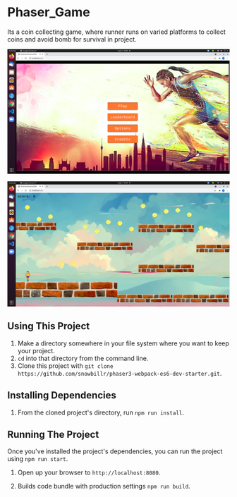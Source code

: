 # Phaser_Game

Its a coin collecting game, where runner runs on varied platforms to collect coins and avoid bomb for survival in project.

![Screenshot](./screenshots/Screenshot1.png)

![Screenshot](./screenshots/Screenshot2.png)



## Using This Project

1. Make a directory somewhere in your file system where you want to keep your project.
1. `cd` into that directory from the command line.
1. Clone this project with `git clone https://github.com/snowbillr/phaser3-webpack-es6-dev-starter.git`.

## Installing Dependencies

1. From the cloned project's directory, run `npm run install`.

## Running The Project

Once you've installed the project's dependencies, you can run the project using `npm run start`.

1. Open up your browser to `http://localhost:8080`.

1. Builds code bundle with production settings `npm run build`.

